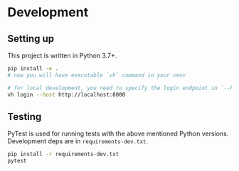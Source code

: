 # Development

## Setting up
This project is written in Python 3.7+.

```bash
pip install -e .
# now you will have executable `vh` command in your venv

# for local development, you need to specify the login endpoint in `--host` / `-h`, i.e.
vh login --host http://localhost:8000
```

## Testing
PyTest is used for running tests with the above mentioned Python versions. Development deps are in `requirements-dev.txt`.

```bash
pip install -r requirements-dev.txt
pytest
```
